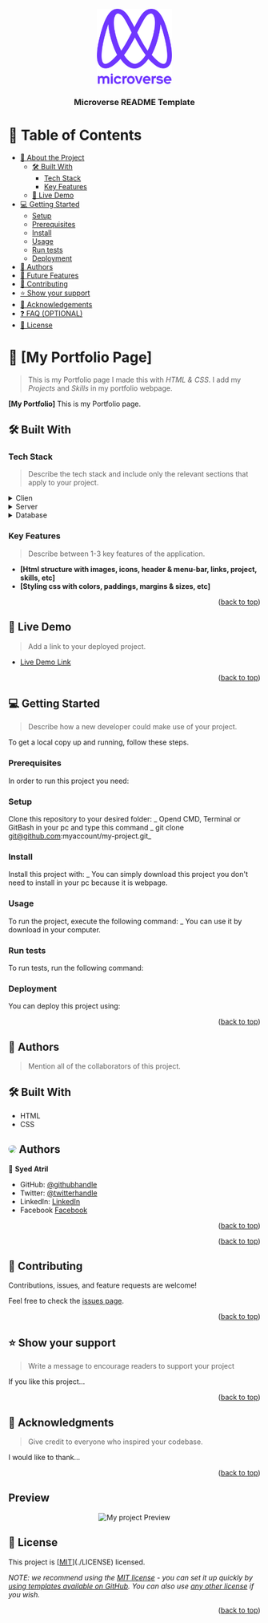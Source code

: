 <a name="readme-top"></a>

<!--
HOW TO USE:
This is an example of how you may give instructions on setting up your project locally.

Modify this file to match your project and remove sections that don't apply.

REQUIRED SECTIONS:
- Table of Contents
- About the Project
  - Built With
  - Live Demo
- Getting Started
- Authors
- Future Features
- Contributing
- Show your support
- Acknowledgements
- License

OPTIONAL SECTIONS:
- FAQ

After you're finished please remove all the comments and instructions!
-->

<div align="center">
  <!-- You are encouraged to replace this logo with your own! Otherwise you can also remove it. -->
    <img src="https://github.com/didierganthier/hello-microverse-cr-review/blob/master/murple_logo.png" alt="logo" width="150px" />
  <br/>

  <h3><b>Microverse README Template</b></h3>

</div>

<!-- TABLE OF CONTENTS -->

# 📗 Table of Contents

- [📖 About the Project](#about-project)
  - [🛠 Built With](#built-with)
    - [Tech Stack](#tech-stack)
    - [Key Features](#key-features)
  - [🚀 Live Demo](#live-demo)
- [💻 Getting Started](#getting-started)
  - [Setup](#setup)
  - [Prerequisites](#prerequisites)
  - [Install](#install)
  - [Usage](#usage)
  - [Run tests](#run-tests)
  - [Deployment](#triangular_flag_on_post-deployment)
- [👥 Authors](#authors)
- [🔭 Future Features](#future-features)
- [🤝 Contributing](#contributing)
- [⭐️ Show your support](#support)
- [🙏 Acknowledgements](#acknowledgements)
- [❓ FAQ (OPTIONAL)](#faq)
- [📝 License](#license)

<!-- PROJECT DESCRIPTION -->

# 📖 [My Portfolio Page] <a name="about-project"></a>

> This is my Portfolio page I made this with _HTML & CSS_. I add my _Projects_ and _Skills_ in my portfolio webpage.

**[My Portfolio]** This is my Portfolio page.

## 🛠 Built With <a name="built-with"></a>

### Tech Stack <a name="tech-stack"></a>

> Describe the tech stack and include only the relevant sections that apply to your project.

<details>
  <summary>Clien</summary>
  <ul>
    <li><a href="https://www.w3schools.com/html/">HTML</a></li>
     <li><a href="https://www.w3schools.com/css/">CSS</a></li>
  </ul>
</details>

<details>
  <summary>Server</summary>
  <ul>
    <li>N/A</li>
  </ul>
</details>

<details>
<summary>Database</summary>
  <ul>
    <li>N/A</li>
  </ul>
</details>

<!-- Features -->

### Key Features <a name="key-features"></a>

> Describe between 1-3 key features of the application.

- **[Html structure with images, icons, header & menu-bar, links, project, skills, etc]**
- **[Styling css with colors, paddings, margins & sizes, etc]**

<p align="right">(<a href="#readme-top">back to top</a>)</p>

<!-- LIVE DEMO -->

## 🚀 Live Demo <a name="live-demo"></a>

> Add a link to your deployed project.

- [Live Demo Link](https://yourdeployedapplicationlink.com)

<p align="right">(<a href="#readme-top">back to top</a>)</p>

<!-- GETTING STARTED -->

## 💻 Getting Started <a name="getting-started"></a>

> Describe how a new developer could make use of your project.

To get a local copy up and running, follow these steps.

### Prerequisites

In order to run this project you need:

<!--
Example command:

```sh
 gem install rails
```
 -->

### Setup

Clone this repository to your desired folder:
_ Opend CMD, Terminal or GitBash in your pc and type this command _ git clone git@github.com:myaccount/my-project.git_

<!--
Example commands:

```sh
  cd my-folder
  git clone git@github.com:myaccount/my-project.git
```
--->

### Install

Install this project with:
_ You can simply download this project you don't need to install in your pc because it is webpage.
<!--
Example command:

```sh
  cd my-project
  gem install
```
--->

### Usage

To run the project, execute the following command:
_ You can use it by download in your computer.

<!--
Example command:

```sh
  rails server
```
--->

### Run tests

To run tests, run the following command:

<!--
Example command:

```sh
  bin/rails test test/models/article_test.rb
```
--->

### Deployment

You can deploy this project using:

<!--
Example:

```sh

```
 -->

<p align="right">(<a href="#readme-top">back to top</a>)</p>

<!-- AUTHORS -->

## 👥 Authors <a name="authors"></a>

> Mention all of the collaborators of this project.

## 🛠 Built With <a name="built-with"></a>
- HTML
- CSS

## <img src="https://scontent.fisb6-1.fna.fbcdn.net/v/t39.30808-1/244664695_100276912439806_3650167602209431250_n.jpg?stp=dst-jpg_p200x200&_nc_cat=111&ccb=1-7&_nc_sid=7206a8&_nc_eui2=AeHOoS20TXUIBI-cKLdq7MyDYfDGj-ys0nFh8MaP7KzScV84n31f_TIamvcf7BRqujzs8jBIhO4AIjnmOxsw6aFp&_nc_ohc=S8v8SjRuzX8AX9Ic0VN&_nc_ht=scontent.fisb6-1.fna&oh=00_AfAN8Wp-6faZ5xU0_Wa00X4SwPTDWgCh1N3eq1-Uska-eg&oe=63C2EE23" border-radisu="50%" width="30px" style="border-radius: 50%;"> Authors <a name="authors"></a>
👤 **Syed Atril**

- GitHub: [@githubhandle](https://github.com/Atril33)
- Twitter: [@twitterhandle](https://twitter.com/AtrilSyed)
- LinkedIn: [LinkedIn](https://www.linkedin.com/in/syed-atril-831696248/)
- Facebook [Facebook](https://web.facebook.com/profile.php?id=100073724910623)

<p align="right">(<a href="#readme-top">back to top</a>)</p>

<!-- FUTURE FEATURES -->

<p align="right">(<a href="#readme-top">back to top</a>)</p>

<!-- CONTRIBUTING -->

## 🤝 Contributing <a name="contributing"></a>

Contributions, issues, and feature requests are welcome!

Feel free to check the [issues page](../../issues/).

<p align="right">(<a href="#readme-top">back to top</a>)</p>

<!-- SUPPORT -->

## ⭐️ Show your support <a name="support"></a>

> Write a message to encourage readers to support your project

If you like this project...

<p align="right">(<a href="#readme-top">back to top</a>)</p>

<!-- ACKNOWLEDGEMENTS -->

## 🙏 Acknowledgments <a name="acknowledgements"></a>

> Give credit to everyone who inspired your codebase.

I would like to thank...

<p align="right">(<a href="#readme-top">back to top</a>)</p>


## Preview
<div align="center">
 <img src="https://lh3.googleusercontent.com/fife/AAbDypB7vIy9eS-KgbCYzr_yirhTV7GeTLGB7Kv4j6nYS-KAoGL-J3UikhSQwPioM45KaOO0USLgtGTa2juqNiUfzOu2A4NZrvOQH-_8DPPOOA5TtH94LWdAc5sna0m0NfPu-ITyxJ2MFlsVn_tsDLu0JQIEQSAD3KZ6Y1r1or1LtLbslMY1vSNZ_Bv1I3lj_ZjIIcuU9bFAIIjlFgkd3dBkzRbx-ORSqyj6AmCezzR0Md_LM__2u0IYoixmqc6ul-wEVMLuzTfvjd5GKx_JP8BUxxEvUQaXpGXmQKXvjF4hskgUg4vMOcNEozV4KGWj2EBJSNScke-6Z9vSspOOxfwj9laN_udnsV5HXEspcqMD_iSkOqmxik3uKhPBQ_KqbZeyUY15WWkxmEZOg7JypGjLotOfmmCo_OFrcDVuGp_bDgXL1EqkXeJpIpRs_3E2FIw1pzPwhnIwNT2XaT06IzHg1PxXxTtlhUF6uQbgXPDXRx5YjRN5YKpSe97sL_Pz7wtf-cgCoXwb9_sLDOuC10YO-qbMPQcFvrAD4iX9haxbJBkHTBZbBISn8rZX_X8RIBF4QCEw7Hsgog1xfrmeS9XsWc5wc1u987-rMhkR4TGJsSwX-x_ad2W-RIOcTFDcrGbS29bfMuQs_tWZTOvSvLlMIRrtCoUY5pesSjnXif_cH2FCN5IDuX5aSM0fUmkNfXTw3FOoBo9T6mC73n-q9pxVEHmpG79tkEmwjvdlGZieqWD1qKHxSSk8hvdd3qPuJF4Vkj7Th9QSuJFrIreRsczxaCI4vERnXr5ELw03rYTU3MxF0BeT1iKj2Tv-PYfNLFtanGDFQIuHSrLuepDG6STQ0m7RIHJfFWaAM4ep7gUV9VIguqNkX1rK8R12Usbt5BUiVfvH69msFLYHXPvk1oC0Qu_ICnH4oWtcgKqyJ0DqUTD190losXDrrQhKnD5ZNNamU6S7gohyMO_I93YGidAsv1a3ZO5W87ufMUKsXEm72dyvh66ziQEUP289ZtY7zev1ahz2wmpFEeOWEuqiNP0y0IsGbhTmwUPov7T9SPe23s4Zp50p75D0Eg86nHU92Rmqt9EXTuylhcPEnLguluAayh7mdJPTLXQz_vu2_UOfssCF11sWNcRFiu8KRSDXhMA9FANGLeyt4hPs8tKxP9H0XDTN0Z1QEH8vlwCjE6cepTB_QqhQBk8W_om12k5I7Wq7acXIXbqfZqg2dqS4_DcdkQkq35cscQ8r7rXo9wkQHHdSedOSkLphldoAA9aphzQ71vGxMMX2nUK_P2MZfPQS8-yVwp94FQKWr4z7SBykW4pg-ZX0j1H8a9GYlogG1GcIyVIR_hPaRTo_ogIWcPpB3QWx4R05NVPVHiYnDrvqE6zgJzs8WhpeTQhegfi2x1fcIC2G1TTmwfEjXwkm-xjtk9YZ5ujP1OvrG72mZ9eXM1JNus_fxEbh_I2XfQyG3Q9T2YgorxC0eY0Fjqhn8Vg=w1366-h617" alt="My project Preview">
  </div>

<!-- LICENSE -->

## 📝 License <a name="license"></a>

This project is [[MIT](https://choosealicense.com/licenses/mit/)](./LICENSE) licensed.

_NOTE: we recommend using the [MIT license](https://choosealicense.com/licenses/mit/) - you can set it up quickly by [using templates available on GitHub](https://docs.github.com/en/communities/setting-up-your-project-for-healthy-contributions/adding-a-license-to-a-repository). You can also use [any other license](https://choosealicense.com/licenses/) if you wish._

<p align="right">(<a href="#readme-top">back to top</a>)</p>
